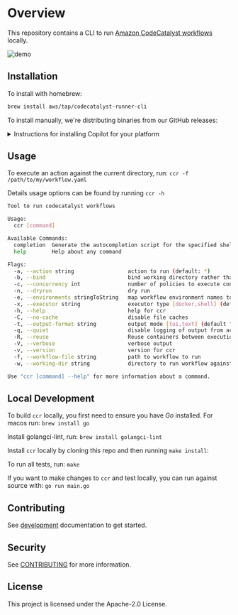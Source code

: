 # Overview

This repository contains a CLI to run [Amazon CodeCatalyst workflows](https://docs.aws.amazon.com/codecatalyst/latest/userguide/flows.html) locally.

![demo](docs/ccr-demo.gif)

## Installation

To install with homebrew:

```sh
brew install aws/tap/codecatalyst-runner-cli
```

To install manually, we're distributing binaries from our GitHub releases:

<details>
  <summary>Instructions for installing Copilot for your platform</summary>

| OS | Platform | Command to install |
|----|----------|--------------------|
| MacOS | x86 (64-bit) | `curl -sL https://github.com/aws/codecatalyst-runner-cli/releases/latest/download/ccr_Darwin_x86_64.tar.gz -o - \| tar -zx ccr && sudo mv ccr /usr/local/bin/ccr && ccr --help` |
| MacOS | ARM | `curl -sL https://github.com/aws/codecatalyst-runner-cli/releases/latest/download/ccr_Darwin_arm64.tar.gz -o - \| tar -zx ccr && sudo mv ccr /usr/local/bin/ccr && ccr --help` |
| Linux | x86 (64-bit) | `curl -sL https://github.com/aws/codecatalyst-runner-cli/releases/latest/download/ccr_Linux_x86_64.tar.gz -o - \| tar -zx ccr && sudo mv ccr /usr/local/bin/ccr && ccr --help` |
| Linux | ARM | `curl -sL https://github.com/aws/codecatalyst-runner-cli/releases/latest/download/ccr_Linux_arm64.tar.gz -o - \| tar -zx ccr && sudo mv ccr /usr/local/bin/ccr && ccr --help` |

</details>

## Usage

To execute an action against the current directory, run: `ccr -f /path/to/my/workflow.yaml`

Details usage options can be found by running `ccr -h`

```sh
Tool to run codecatalyst workflows

Usage:
  ccr [command]

Available Commands:
  completion  Generate the autocompletion script for the specified shell
  help        Help about any command

Flags:
  -a, --action string                 action to run (default: *)
  -b, --bind                          bind working directory rather than create a copy
  -c, --concurrency int               number of policies to execute concurrently (default 12)
  -n, --dryrun                        dry run
  -e, --environments stringToString   map workflow environment names to AWS CLI profile names (default [])
  -x, --executor string               executor type [docker,shell] (default "docker")
  -h, --help                          help for ccr
  -C, --no-cache                      disable file caches
  -t, --output-format string          output mode [tui,text] (default "tui")
  -q, --quiet                         disable logging of output from actions
  -R, --reuse                         Reuse containers between executions
  -V, --verbose                       verbose output
  -v, --version                       version for ccr
  -f, --workflow-file string          path to workflow to run
  -w, --working-dir string            directory to run workflow against (default ".")

Use "ccr [command] --help" for more information about a command.
```

## Local Development

To build `ccr` locally, you first need to ensure you have *Go* installed. For macos run: `brew install go`

Install golangci-lint, run: `brew install golangci-lint`

Install `ccr` locally by cloning this repo and then running `make install`:

To run all tests, run: `make`

If you want to make changes to `ccr` and test locally, you can run against source with: `go run main.go`

## Contributing

See [development](docs/development.md) documentation to get started.

## Security

See [CONTRIBUTING](CONTRIBUTING.md#security-issue-notifications) for more information.

## License

This project is licensed under the Apache-2.0 License.
